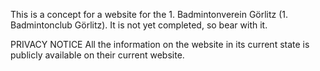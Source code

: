 This is  a concept for a website for the 1. Badmintonverein Görlitz (1. Badmintonclub Görlitz). 
It is not yet completed, so bear with it. 

PRIVACY NOTICE
All the information on the website in its current state is publicly available on their current website.
